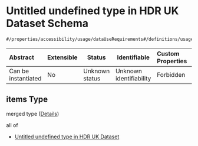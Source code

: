 # Untitled undefined type in HDR UK Dataset Schema

```txt
#/properties/accessibility/usage/dataUseRequirements#/definitions/usage/properties/dataUseRequirements/anyOf/1/items
```




| Abstract            | Extensible | Status         | Identifiable            | Custom Properties | Additional Properties | Access Restrictions | Defined In                                                                                         |
| :------------------ | ---------- | -------------- | ----------------------- | :---------------- | --------------------- | ------------------- | -------------------------------------------------------------------------------------------------- |
| Can be instantiated | No         | Unknown status | Unknown identifiability | Forbidden         | Allowed               | none                | [dataset.schema.json\*](../../../schema/dataset/latest/dataset.schema.json "open original schema") |

## items Type

merged type ([Details](dataset-definitions-usage-properties-data-use-requirements-anyof-1-items.md))

all of

-   [Untitled undefined type in HDR UK Dataset](dataset-definitions-usage-properties-data-use-requirements-anyof-1-items-allof-0.md "check type definition")

